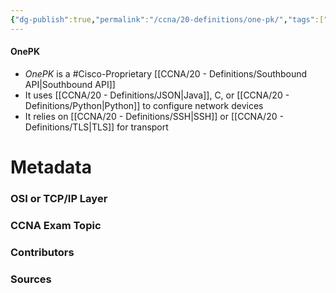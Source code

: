 ```yaml
---
{"dg-publish":true,"permalink":"/ccna/20-definitions/one-pk/","tags":["defs_ccna"]}
---
```


#### OnePK
- *OnePK* is a #Cisco-Proprietary [[CCNA/20 - Definitions/Southbound API\|Southbound API]]
- It uses [[CCNA/20 - Definitions/JSON\|Java]], C, or [[CCNA/20 - Definitions/Python\|Python]] to configure network devices
- It relies on [[CCNA/20 - Definitions/SSH\|SSH]] or [[CCNA/20 - Definitions/TLS\|TLS]] for transport






# Metadata
### OSI or TCP/IP Layer

### CCNA Exam Topic

### Contributors

### Sources
